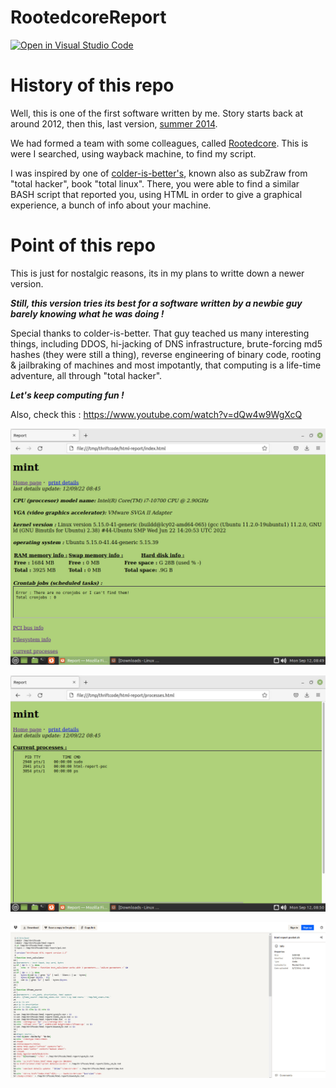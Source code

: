 # RootedcoreReport

[![Open in Visual Studio Code](https://img.shields.io/badge/Visual%20Studio%20Code-0078d7.svg?style=for-the-badge&logo=visual-studio-code&logoColor=white)](https://open.vscode.dev/rept0id/RootedcoreReport)

# History of this repo

Well, this is one of the first software written by me. Story starts back at around 2012, then this, last version, [summer 2014](https://www.dropbox.com/s/eqv3yzgp73pr4u6/html-report-pocket.sh).

We had formed a team with some colleagues, called [Rootedcore](https://rootedcore.weebly.com/). This is were I searched, using wayback machine, to find my script.

I was inspired by one of [colder-is-better's](https://github.com/colder-is-better), known also as subZraw from "total hacker", book "total linux". There, you were able to find a similar BASH script that reported you, using HTML in order to give a graphical experience, a bunch of info about your machine.

# Point of this repo

This is just for nostalgic reasons, its in my plans to writte down a newer version. 

***Still, this version tries its best for a software written by a newbie guy barely knowing what he was doing !***

Special thanks to colder-is-better. That guy teached us many interesting things, including DDOS, hi-jacking of DNS infrastructure, brute-forcing md5 hashes (they were still a thing), reverse engineering of binary code, rooting & jailbraking of machines and most impotantly, that computing is a life-time adventure, all through "total hacker".

***Let's keep computing fun !***

Also, check this : https://www.youtube.com/watch?v=dQw4w9WgXcQ

![githubImg2](https://raw.githubusercontent.com/rept0id/RootedcoreReport/main/assets/img/RootedcoreReport1.jpg?raw=true)

![githubImg2](https://raw.githubusercontent.com/rept0id/RootedcoreReport/main/assets/img/RootedcoreReport2.jpg?raw=true)

![githubImg3](https://raw.githubusercontent.com/rept0id/RootedcoreReport/main/assets/img/RootedcoreReport3.jpg?raw=true)
